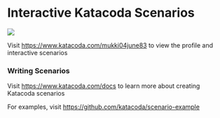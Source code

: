 # Interactive Katacoda Scenarios

[![](http://shields.katacoda.com/katacoda/mukki04june83/count.svg)](https://www.katacoda.com/mukki04june83 "Get your profile on Katacoda.com")

Visit https://www.katacoda.com/mukki04june83 to view the profile and interactive scenarios

### Writing Scenarios
Visit https://www.katacoda.com/docs to learn more about creating Katacoda scenarios

For examples, visit https://github.com/katacoda/scenario-example
